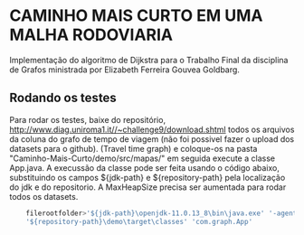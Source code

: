 
# CAMINHO MAIS CURTO EM UMA MALHA RODOVIARIA

Implementação do algoritmo de Dijkstra para o Trabalho Final da disciplina de Grafos ministrada por Elizabeth Ferreira Gouvea Goldbarg.


## Rodando os testes

Para rodar os testes, baixe do repositório, http://www.diag.uniroma1.it//~challenge9/download.shtml
todos os arquivos da coluna do grafo de tempo de viagem (não foi possivel fazer o upload dos datasets para o github).
(Travel time graph) e coloque-os na pasta "Caminho-Mais-Curto/demo/src/mapas/"
em seguida execute a classe App.java. 
A execussão da classe pode ser feita usando o código abaixo, substituindo os campos ${jdk-path} e ${repository-path}
pela localização do jdk e do repositorio. A MaxHeapSize precisa ser aumentada para rodar todos os datasets.

```bash
    filerootfolder>'${jdk-path}\openjdk-11.0.13_8\bin\java.exe' '-agentlib:jdwp=transport=dt_socket,server=n,suspend=y,address=localhost:52688' '-Xmx6G' '-cp' 
    '${repository-path}\demo\target\classes' 'com.graph.App'
```


